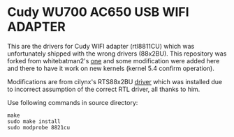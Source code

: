 # Cudy WU700 AC650 USB WIFI ADAPTER

This are the drivers for Cudy WIFI adapter (rtl8811CU) which was unfortunately shipped with the wrong drivers (88x2BU).
This repository was forked from whitebatman2's [one](https://github.com/whitebatman2/rtl8821CU) and some modification were added here and there to have it work on new kernels (kernel 5.4 confirm operation).

Modifications are from cilynx's RTS88x2BU [driver](https://github.com/cilynx/rtl88x2bu) which was installed due to incorrect assumption of the correct RTL driver, all thanks to him.

Use following commands in source directory:
```
make
sudo make install
sudo modprobe 8821cu

```
